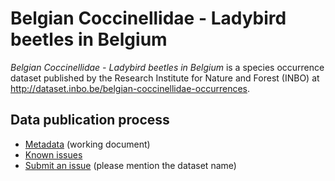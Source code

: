 # Belgian Coccinellidae - Ladybird beetles in Belgium

*Belgian Coccinellidae - Ladybird beetles in Belgium* is a species occurrence dataset published by the Research Institute for Nature and Forest (INBO) at <http://dataset.inbo.be/belgian-coccinellidae-occurrences>.

## Data publication process

* [Metadata](metadata.md) (working document)
* [Known issues](https://github.com/LifeWatchINBO/data-publication/labels/belgian-coccinellidae-occurrences)
* [Submit an issue](https://github.com/LifeWatchINBO/data-publication/issues/new) (please mention the dataset name)

